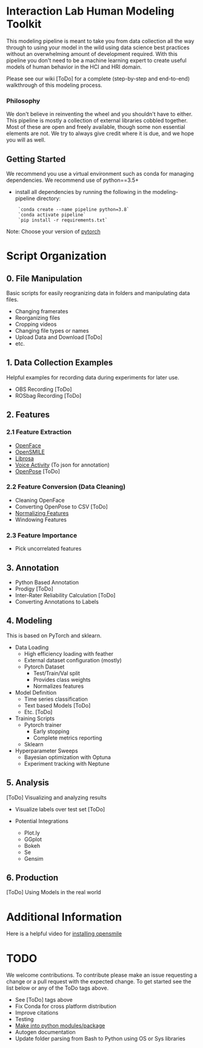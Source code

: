 # Interaction Lab Human Modeling Toolkit

This modeling pipeline is meant to take you from data collection all the way through to using your model in the wild using data science best practices without an overwhelming amount of development required. With this pipeline you don't need to be a machine learning expert to create useful models of human behavior in the HCI and HRI domain.

Please see our wiki [ToDo] for a complete (step-by-step and end-to-end) walkthrough of this modeling process. 

### Philosophy

We don't believe in reinventing the wheel and you shouldn't have to either. This pipeline is mostly a collection of external libraries cobbled together. Most of these are open and freely available, though some non essential elements are not. We try to always give credit where it is due, and we hope you will as well. 


## Getting Started

We recommend you use a virtual environment such as conda for managing dependencies. We recommend use of python==3.5+
 - install all dependencies by running the following in the modeling-pipeline directory:

        `conda create --name pipeline python=3.8`
        `conda activate pipeline`
        `pip install -r requirements.txt`

Note: Choose your version of [pytorch](https://pytorch.org/)

# Script Organization

## 0. File Manipulation

Basic scripts for easily reogranizing data in folders and manipulating data files.

 - Changing framerates
 - Reorganizing files
 - Cropping videos
 - Changing file types or names
 - Upload Data and Download [ToDo]
 - etc.

## 1. Data Collection Examples

Helpful examples for recording data during experiments for later use.

 - OBS Recording [ToDo]
 - ROSbag Recording [ToDo]

## 2. Features

### 2.1 Feature Extraction

 - [OpenFace](https://github.com/TadasBaltrusaitis/OpenFace)
 - [OpenSMILE](https://www.audeering.com/opensmile/)
 - [Librosa](https://librosa.org/doc/latest/index.html)
 - [Voice Activity](https://github.com/wiseman/py-webrtcvad) (To json for annotation)
 - [OpenPose](https://github.com/CMU-Perceptual-Computing-Lab/openpose) [ToDo]

### 2.2 Feature Conversion (Data Cleaning)

 - Cleaning OpenFace
 - Converting OpenPose to CSV [ToDo]
 - [Normalizing Features](https://towardsai.net/p/data-science/how-when-and-why-should-you-normalize-standardize-rescale-your-data-3f083def38ff)
 - Windowing Features

### 2.3 Feature Importance

 - Pick uncorrelated features


## 3. Annotation

 - Python Based Annotation
 - Prodigy [ToDo]
 - Inter-Rater Reliability Calculation [ToDo]
 - Converting Annotations to Labels

## 4. Modeling

This is based on PyTorch and sklearn.

 - Data Loading
    - High efficiency loading with feather
    - External dataset configuration (mostly)
    - Pytorch Dataset
        - Test/Train/Val split
        - Provides class weights
        - Normalizes features
 - Model Definition
    - Time series classification
    - Text based Models [ToDo]
    - Etc. [ToDo]
 - Training Scripts 
    - Pytorch trainer
        - Early stopping
        - Complete metrics reporting
    - Sklearn 
 - Hyperparameter Sweeps
    - Bayesian optimization with Optuna
    - Experiment tracking with Neptune

## 5. Analysis 

[ToDo] Visualizing and analyzing results 
  - Visualize labels over test set [ToDo]
  
  - Potential Integrations 
    - Plot.ly
    - GGplot
    - Bokeh
    - Se
    - Gensim

## 6. Production

[ToDo] Using Models in the real world


# Additional Information

Here is a helpful video for [installing opensmile](https://www.youtube.com/watch?v=y8jDv1dW06Q&ab_channel=HowTo)


# TODO

We welcome contributions. To contribute please make an issue requesting a change or a pull request with the expected change. To get started see the list below or any of the ToDo tags above.

- See [ToDo] tags above
- Fix Conda for cross platform distribution
- Improve citations
- Testing
- [Make into python modules/package](https://python-packaging-tutorial.readthedocs.io/en/latest/setup_py.html)
- Autogen documentation
- Update folder parsing from Bash to Python using OS or Sys libraries
